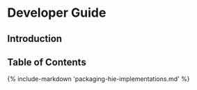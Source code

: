 # Developer Guide

## Introduction

## Table of Contents

{% include-markdown 'packaging-hie-implementations.md' %}